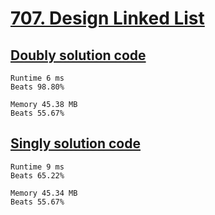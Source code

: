 # [707. Design Linked List](https://leetcode.com/problems/design-linked-list/)

## [Doubly solution code](https://github.com/alexengrig/leetcode/blob/main/src/main/java/dev/alexengrig/leetcode/design/_707_design_linked_list/MyDoubleLinkedList.java)

```
Runtime 6 ms
Beats 98.80%

Memory 45.38 MB
Beats 55.67%
```

## [Singly solution code](https://github.com/alexengrig/leetcode/blob/main/src/main/java/dev/alexengrig/leetcode/design/_707_design_linked_list/MySingleLinkedList.java)

```
Runtime 9 ms
Beats 65.22%

Memory 45.34 MB
Beats 55.67%
```
